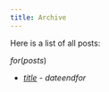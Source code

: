 ```yaml
---
title: Archive
---
```


Here is a list of all posts:

$for(posts)$
* [$title$]($url$) - $date$$endfor$
